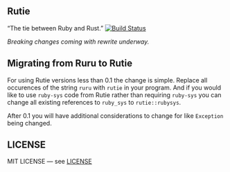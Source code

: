 ## Rutie

“The tie between Ruby and Rust.”
[![Build Status](https://travis-ci.org/danielpclark/rutie.svg?branch=master)](https://travis-ci.org/danielpclark/rutie)

*Breaking changes coming with rewrite underway.*


## Migrating from Ruru to Rutie

For using Rutie versions less than 0.1 the change is simple.  Replace all occurences
of the string `ruru` with `rutie` in your program.  And if you would like to use
`ruby-sys` code from Rutie rather than requiring `ruby-sys` you can change all existing
references to `ruby_sys` to `rutie::rubysys`.

After 0.1 you will have additional considerations to change for like `Exception` being changed.


## LICENSE

MIT LICENSE — see [LICENSE](LICENSE)
